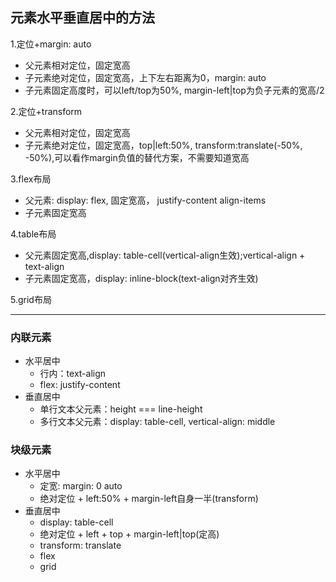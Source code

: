 ## 元素水平垂直居中的方法
1.定位+margin: auto
  - 父元素相对定位，固定宽高
  - 子元素绝对定位，固定宽高，上下左右距离为0，margin: auto
  - 子元素固定高度时，可以left/top为50%, margin-left|top为负子元素的宽高/2

2.定位+transform
  - 父元素相对定位，固定宽高
  - 子元素绝对定位，固定宽高，top|left:50%, transform:translate(-50%, -50%),可以看作margin负值的替代方案，不需要知道宽高
  
3.flex布局
  - 父元素: display: flex, 固定宽高， justify-content align-items
  - 子元素固定宽高
  
4.table布局
  - 父元素固定宽高,display: table-cell(vertical-align生效);vertical-align + text-align
  - 子元素固定宽高，display: inline-block(text-align对齐生效)
  
5.grid布局

---
### 内联元素
- 水平居中
  - 行内：text-align
  - flex: justify-content
- 垂直居中
  - 单行文本父元素：height === line-height
  - 多行文本父元素：display: table-cell, vertical-align: middle

### 块级元素
- 水平居中
  - 定宽: margin: 0 auto
  - 绝对定位 + left:50% + margin-left自身一半(transform)
- 垂直居中
  - display: table-cell
  - 绝对定位 + left + top + margin-left|top(定高)
  - transform: translate
  - flex
  - grid